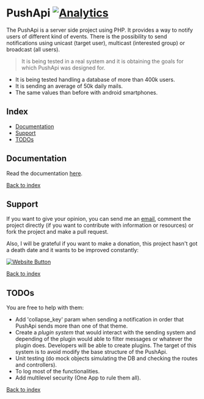 # PushApi [![Analytics](https://ga-beacon.appspot.com/UA-57718174-1/pushapi/readme?pixel)](https://github.com/watzenare/pushapi)

The PushApi is a server side project using PHP. It provides a way to notify users of different kind of events. There is the possibility to send notifications using unicast (target user), multicast (interested group) or broadcast (all users).

> It is being tested in a real system and it is obtaining the goals for which PushApi was designed for.
- It is being tested handling a database of more than 400k users.
- It is sending an average of 50k daily mails.
- The same values than before with android smartphones.


## Index

- [Documentation](#documentation)
- [Support](#support)
- [TODOs](#todos)


## Documentation

Read the documentation [here](https://push-api.readme.io/).

[Back to index](#index)

## Support

If you want to give your opinion, you can send me an [email](mailto:eloi@tviso.com), comment the project directly (if you want to contribute with information or resources) or fork the project and make a pull request.

Also, I will be grateful if you want to make a donation, this project hasn't got a death date and it wants to be improved constantly:

[![Website Button](http://www.rahmenversand.com/images/paypal_logo_klein.gif "Donate!")](https://www.paypal.com/cgi-bin/webscr?cmd=_donations&business=eloi.ballara%40gmail%2ecom&lc=US&item_name=PushApi%20Developers&no_note=0&currency_code=EUR&bn=PP%2dDonationsBF%3abtn_donateCC_LG%2egif%3aNonHostedGuest&amount=5 "Contribute to the project")

[Back to index](#index)

## TODOs

You are free to help with them:

- Add 'collapse_key' param when sending a notification in order that PushApi sends more than one of that theme.
- Create a *plugin system* that would interact with the sending system and depending of the plugin would able to filter messages or whatever the plugin does. Developers will be able to create plugins. The target of this system is to avoid modify the base structure of the PushApi.
- Unit testing (do mock objects simulating the DB and checking the routes and controllers).
- To log most of the functionalities.
- Add multilevel security (One App to rule them all).

[Back to index](#index)
